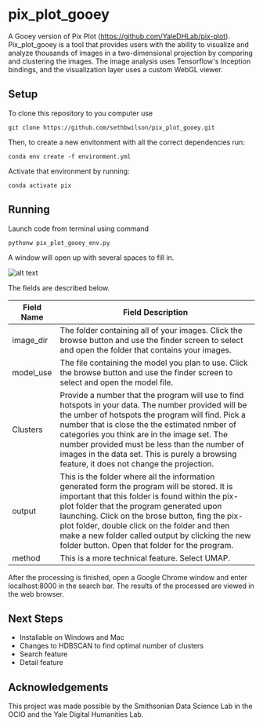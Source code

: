 # pix_plot_gooey
A Gooey version of Pix Plot (https://github.com/YaleDHLab/pix-plot). 
Pix_plot_gooey is a tool that provides users with the ability to visualize and analyze thousands of images in a two-dimensional projection by comparing and clustering the images. The image analysis uses Tensorflow's Inception bindings, and the visualization layer uses a custom WebGL viewer.

## Setup
To clone this repository to you computer use 

```
git clone https://github.com/sethbwilson/pix_plot_gooey.git
```
Then, to create a new envitonment with all the correct dependencies run:
```
conda env create -f environment.yml
```
Activate that environment by running:
```
conda activate pix
```

## Running
Launch code from terminal using command

```
pythonw pix_plot_gooey_env.py
```

A window will open up with several spaces to fill in. 

![alt text](https://github.com/sethbwilson/pix_plot_gooey/blob/master/Gooey%20interface.png)

The fields are described below.

|Field Name | Field Description|
|---|---|
| image_dir | The folder containing all of your images. Click the browse button and use the finder screen to select and open the folder that contains your images. |
| model_use | The file containing the model you plan to use. Click the browse button and use the finder screen to select and open the model file. 
| Clusters | Provide a number that the program will use to find hotspots in your data. The number provided will be the umber of hotspots the program will find. Pick a number that is close the the estimated nmber of categories you think are in the image set. The number provided must be less than the number of images in the data set. This is purely a browsing feature, it does not change the projection.|
| output | This is the folder where all the information generated form the program will be stored. It is important that this folder is found within the pix-plot folder that the program generated upon launching. Click on the brose button, fing the pix-plot folder, double click on the folder and then make a new folder called output by clicking the new folder button. Open that folder for the program. 
| method | This is a more technical feature. Select UMAP. |


After the processing is finished, open a Google Chrome window and enter localhost:8000 in the search bar. The results of the processed are viewed in the web browser.

## Next Steps
- Installable on Windows and Mac
- Changes to HDBSCAN to find optimal number of clusters
- Search feature
- Detail feature

## Acknowledgements
This project was made possible by the Smithsonian Data Science Lab in the OCIO and the Yale Digital Humanities Lab. 
